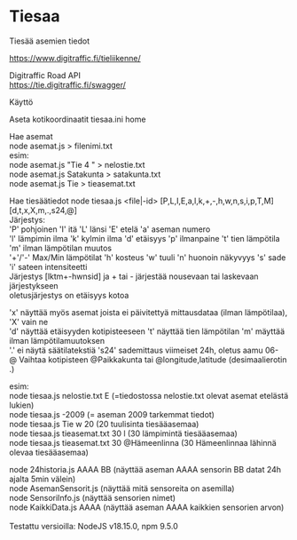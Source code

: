 # Tiesaa
Tiesää asemien tiedot

https://www.digitraffic.fi/tieliikenne/

Digitraffic Road API\
https://tie.digitraffic.fi/swagger/

Käyttö 

Aseta kotikoordinaatit tiesaa.ini home 

Hae asemat\
node asemat.js <ehto> > filenimi.txt\
esim:\
node asemat.js "Tie 4 " > nelostie.txt\
node asemat.js Satakunta > satakunta.txt\
node asemat.js Tie > tieasemat.txt

Hae tiesäätiedot
node tiesaa.js <file|-id> [P,L,I,E,a,l,k,+,-,h,w,n,s,i,p,T,M] [d,t,x,X,m,.,s24,@]\
Järjestys:\
'P' pohjoinen
'I' itä
'L' länsi
'E' etelä
'a' aseman numero\
'l' lämpimin ilma
'k' kylmin ilma
'd' etäisyys
'p' ilmanpaine
't' tien lämpötila
'm' ilman lämpötilan muutos\
'+'/'-' Max/Min lämpötilat
'h' kosteus
'w' tuuli
'n' huonoin näkyvyys
's' sade
'i' sateen intensiteetti\
Järjestys [lktm+-hwnsid] ja + tai - järjestää nousevaan tai laskevaan järjestykseen\
oletusjärjestys on etäisyys kotoa

'x' näyttää myös asemat joista ei päivitettyä mittausdataa (ilman lämpötilaa), 'X' vain ne\
'd' näyttää etäisyyden kotipisteeseen
't' näyttää tien lämpötilan
'm' mäyttää ilman lämpötilamuutoksen\
'.' ei näytä säätilatekstiä
's24' sademittaus viimeiset 24h, oletus aamu 06-\
@ Vaihtaa kotipisteen @Paikkakunta tai @longitude,latitude (desimaalierotin .)

esim:\
node tiesaa.js nelostie.txt E (=tiedostossa nelostie.txt olevat asemat etelästä lukien)\
node tiesaa.js -2009 (= aseman 2009 tarkemmat tiedot)\
node tiesaa.js Tie w 20 (20 tuulisinta tiesääasemaa)\
node tiesaa.js tieasemat.txt 30 l (30 lämpimintä tiesääasemaa)\
node tiesaa.js tieasemat.txt 30 @Hämeenlinna (30 Hämeenlinnaa lähinnä olevaa tiesääasemaa)

node 24historia.js AAAA BB (näyttää aseman AAAA sensorin BB datat 24h ajalta 5min välein)\
node AsemanSensorit.js (näyttää mitä sensoreita on asemilla)\
node SensoriInfo.js (näyttää sensorien nimet)\
node KaikkiData.js AAAA (näyttää aseman AAAA kaikkien sensorien arvon)\
\
Testattu versioilla: NodeJS v18.15.0, npm 9.5.0
